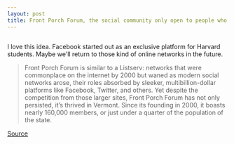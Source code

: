 ```yaml
---
layout: post
title: Front Porch Forum, the social community only open to people who live by you in Vermont
---
```


<img srcset="https://cdn.vox-cdn.com/thumbor/jmEwaqphaiiPEiFc4R9ZDvTCs48=/0x0:1800x1200/320x0/filters:focal(0x0:1800x1200):no_upscale()/cdn.vox-cdn.com/uploads/chorus_asset/file/13711060/aliptak_barre_forum.jpg 320w, https://cdn.vox-cdn.com/thumbor/3dls4m8TmjgzdM9P3aRqTjJmy3E=/0x0:1800x1200/520x0/filters:focal(0x0:1800x1200):no_upscale()/cdn.vox-cdn.com/uploads/chorus_asset/file/13711060/aliptak_barre_forum.jpg 520w, https://cdn.vox-cdn.com/thumbor/DKai1WjnE6fxxUSxDMOV1brki9s=/0x0:1800x1200/720x0/filters:focal(0x0:1800x1200):no_upscale()/cdn.vox-cdn.com/uploads/chorus_asset/file/13711060/aliptak_barre_forum.jpg 720w, https://cdn.vox-cdn.com/thumbor/szptQrTemqWmjtDnVBijw4vK1qc=/0x0:1800x1200/920x0/filters:focal(0x0:1800x1200):no_upscale()/cdn.vox-cdn.com/uploads/chorus_asset/file/13711060/aliptak_barre_forum.jpg 920w, https://cdn.vox-cdn.com/thumbor/PRiYBqsRF90z1cZH-TrZiJM4dOg=/0x0:1800x1200/1120x0/filters:focal(0x0:1800x1200):no_upscale()/cdn.vox-cdn.com/uploads/chorus_asset/file/13711060/aliptak_barre_forum.jpg 1120w, https://cdn.vox-cdn.com/thumbor/70hlUvBK30pIfiWHmHP4DMZagJA=/0x0:1800x1200/1320x0/filters:focal(0x0:1800x1200):no_upscale()/cdn.vox-cdn.com/uploads/chorus_asset/file/13711060/aliptak_barre_forum.jpg 1320w, https://cdn.vox-cdn.com/thumbor/xggYWckqZewoYtayhvX3Z507dq4=/0x0:1800x1200/1520x0/filters:focal(0x0:1800x1200):no_upscale()/cdn.vox-cdn.com/uploads/chorus_asset/file/13711060/aliptak_barre_forum.jpg 1520w, https://cdn.vox-cdn.com/thumbor/9tabtR21FTQsg8zzxPru_PwZpUc=/0x0:1800x1200/1720x0/filters:focal(0x0:1800x1200):no_upscale()/cdn.vox-cdn.com/uploads/chorus_asset/file/13711060/aliptak_barre_forum.jpg 1720w, https://cdn.vox-cdn.com/thumbor/3Xv-psLgku-ctWPThdKtXHwTUPk=/0x0:1800x1200/1920x0/filters:focal(0x0:1800x1200):no_upscale()/cdn.vox-cdn.com/uploads/chorus_asset/file/13711060/aliptak_barre_forum.jpg 1920w" sizes="100vw" alt="" style="object-position: 50% 50%" data-upload-width="1800" src="https://cdn.vox-cdn.com/thumbor/h2MtQNXH40qEHFIw3iOsO2WF-jk=/0x0:1800x1200/1200x0/filters:focal(0x0:1800x1200):no_upscale()/cdn.vox-cdn.com/uploads/chorus_asset/file/13711060/aliptak_barre_forum.jpg">

I love this idea. Facebook started out as an exclusive platform for Harvard students. Maybe we'll return to those kind of online networks in the future.

>Front Porch Forum is similar to a Listserv: networks that were commonplace on the internet by 2000 but waned as modern social networks arose, their roles absorbed by sleeker, multibillion-dollar platforms like Facebook, Twitter, and others. Yet despite the competition from those larger sites, Front Porch Forum has not only persisted, it’s thrived in Vermont. Since its founding in 2000, it boasts nearly 160,000 members, or just under a quarter of the population of the state.

[Source](https://www.theverge.com/2019/1/24/18129437/front-porch-forum-vermont-social-network-listserv-local-online-community)
